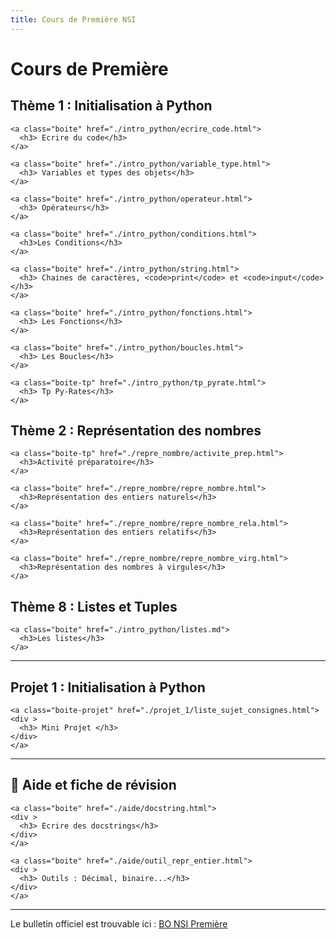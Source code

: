 ```yaml
---
title: Cours de Première NSI
---
```


# Cours de Première


<link rel="stylesheet" href="../assets/style.css" />


## Thème 1 : Initialisation à Python

<div class="cours-section">
  <div class="boites-lecons">

    <a class="boite" href="./intro_python/ecrire_code.html">
      <h3> Ecrire du code</h3>
    </a>

    <a class="boite" href="./intro_python/variable_type.html">
      <h3> Variables et types des objets</h3>
    </a>

    <a class="boite" href="./intro_python/operateur.html">
      <h3> Opérateurs</h3>
    </a>

    <a class="boite" href="./intro_python/conditions.html">
      <h3>Les Conditions</h3>
    </a>

    <a class="boite" href="./intro_python/string.html">
      <h3> Chaines de caractères, <code>print</code> et <code>input</code></h3>
    </a>
    
    <a class="boite" href="./intro_python/fonctions.html">
      <h3> Les Fonctions</h3>
    </a>

    <a class="boite" href="./intro_python/boucles.html">
      <h3> Les Boucles</h3>
    </a>

    <a class="boite-tp" href="./intro_python/tp_pyrate.html">
      <h3> Tp Py-Rates</h3>
    </a>

  </div>
</div>


## Thème 2 : Représentation des nombres

<div class="cours-section">
  <div class="boites-lecons">

    <a class="boite-tp" href="./repre_nombre/activite_prep.html">
      <h3>Activité préparatoire</h3>
    </a>

    <a class="boite" href="./repre_nombre/repre_nombre.html">
      <h3>Représentation des entiers naturels</h3>
    </a>

    <a class="boite" href="./repre_nombre/repre_nombre_rela.html">
      <h3>Représentation des entiers relatifs</h3>
    </a>

    <a class="boite" href="./repre_nombre/repre_nombre_virg.html">
      <h3>Représentation des nombres à virgules</h3>
    </a>


  </div>
</div>


## Thème 8 : Listes et Tuples

<div class="cours-section">
  <div class="boites-lecons">

    <a class="boite" href="./intro_python/listes.md">
      <h3>Les listes</h3>
    </a>


  </div>
</div>

<!-- 




## Thème 7 : Encodage des caractères

<div class="cours-section">
  <div class="boites-lecons">

    <div class="boite">
      <h3>🚧 <a href="../travaux_exemples/en_travaux.html">Test</a></h3>
      <p>...</p>
    </div>

    <div class="boite">
      <h3>🚧 <a href="../travaux_exemples/en_travaux.html">Test</a></h3>
      <p>...</p>
    </div>

  </div>
</div>



## Thème 9 : Les tuples

<div class="cours-section">
  <div class="boites-lecons">

    <div class="boite">
      <h3>🚧 <a href="../travaux_exemples/en_travaux.html">Test</a></h3>
      <p>...</p>
    </div>

    <div class="boite">
      <h3>🚧 <a href="../travaux_exemples/en_travaux.html">Test</a></h3>
      <p>...</p>
    </div>

  </div>
</div>

## Thème 10 : Les dictionnaires

<div class="cours-section">
  <div class="boites-lecons">

    <div class="boite">
      <h3>🚧 <a href="../travaux_exemples/en_travaux.html">Test</a></h3>
      <p>...</p>
    </div>

    <div class="boite">
      <h3>🚧 <a href="../travaux_exemples/en_travaux.html">Test</a></h3>
      <p>...</p>
    </div>

  </div>
</div>

## Thème 11 : Architecture d'un ordinateur

<div class="cours-section">
  <div class="boites-lecons">

    <div class="boite">
      <h3>🚧 <a href="../travaux_exemples/en_travaux.html">Test</a></h3>
      <p>...</p>
    </div>

    <div class="boite">
      <h3>🚧 <a href="../travaux_exemples/en_travaux.html">Test</a></h3>
      <p>...</p>
    </div>

  </div>
</div>

## Thème 12 : Données en table

<div class="cours-section">
  <div class="boites-lecons">

    <div class="boite">
      <h3>🚧 <a href="../travaux_exemples/en_travaux.html">Test</a></h3>
      <p>...</p>
    </div>

    <div class="boite">
      <h3>🚧 <a href="../travaux_exemples/en_travaux.html">Test</a></h3>
      <p>...</p>
    </div>

  </div>
</div>

## Thème 13 : Compléxité et correction d'un algorithme

<div class="cours-section">
  <div class="boites-lecons">

    <div class="boite">
      <h3>🚧 <a href="../travaux_exemples/en_travaux.html">Test</a></h3>
      <p>...</p>
    </div>

    <div class="boite">
      <h3>🚧 <a href="../travaux_exemples/en_travaux.html">Test</a></h3>
      <p>...</p>
    </div>

  </div>
</div>

## Thème 14 : Les réseaux

<div class="cours-section">
  <div class="boites-lecons">

    <div class="boite">
      <h3>🚧 <a href="../travaux_exemples/en_travaux.html">Test</a></h3>
      <p>...</p>
    </div>

    <div class="boite">
      <h3>🚧 <a href="../travaux_exemples/en_travaux.html">Test</a></h3>
      <p>...</p>
    </div>

  </div>
</div>

## Thème 15 : Le Web
<div class="cours-section">
  <div class="boites-lecons">

    <div class="boite">
      <h3>🚧 <a href="../travaux_exemples/en_travaux.html">Test</a></h3>
      <p>...</p>
    </div>

    <div class="boite">
      <h3>🚧 <a href="../travaux_exemples/en_travaux.html">Test</a></h3>
      <p>...</p>
    </div>

  </div>
</div>

## Thème 16 : Algorithmes gloutons

<div class="cours-section">
  <div class="boites-lecons">

    <div class="boite">
      <h3>🚧 <a href="../travaux_exemples/en_travaux.html">Test</a></h3>
      <p>...</p>
    </div>

    <div class="boite">
      <h3>🚧 <a href="../travaux_exemples/en_travaux.html">Test</a></h3>
      <p>...</p>
    </div>

  </div>
</div>
-->

---

## Projet 1 : Initialisation à Python

<div class="cours-section">
  <div class="boites-lecons">

    <a class="boite-projet" href="./projet_1/liste_sujet_consignes.html">
    <div >
      <h3> Mini Projet </h3>
    </div>
    </a>

  </div>
</div>

---

## 📖 Aide et fiche de révision

<div class="cours-section">
  <div class="boites-lecons">

    <a class="boite" href="./aide/docstring.html">
    <div >
      <h3> Ecrire des docstrings</h3>
    </div>
    </a>

    <a class="boite" href="./aide/outil_repr_entier.html">
    <div >
      <h3> Outils : Décimal, binaire...</h3>
    </div>
    </a>

  </div>
</div>


---

Le bulletin officiel est trouvable ici : [BO NSI Première](BO_PREM.pdf)

